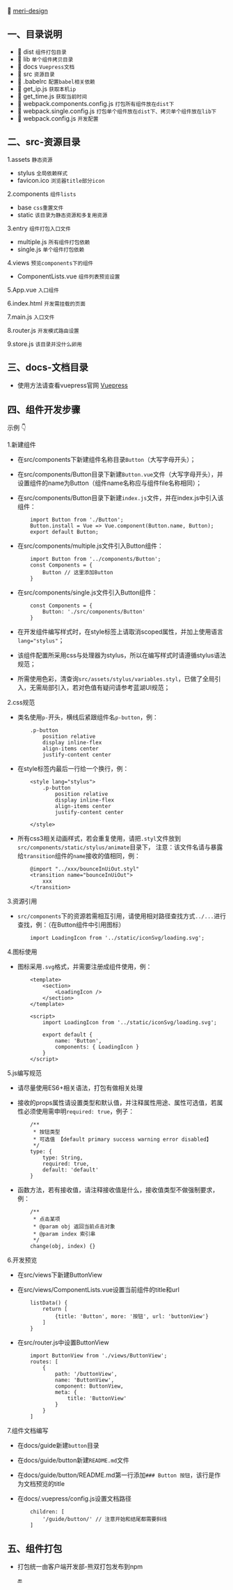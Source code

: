 :rose: [meri-design](http://47.95.122.141:8208/)

## 一、目录说明
- :file_folder: dist `组件打包目录`
- :file_folder: lib `单个组件拷贝目录`
- :file_folder: docs `Vuepress文档`
- :file_folder: src `资源目录`
- :pencil: .babelrc `配置babel相关依赖`
- :pencil: get_ip.js `获取本机ip`
- :pencil: get_time.js `获取当前时间`
- :pencil: webpack.components.config.js `打包所有组件放在dist下`
- :pencil: webpack.single.config.js `打包单个组件放在dist下、拷贝单个组件放在lib下`
- :pencil: webpack.config.js `开发配置`

## 二、src-资源目录
1.assets `静态资源`
- stylus `全局依赖样式`
- favicon.ico `浏览器title部分icon`

2.components `组件lists`
- base `css重置文件`
- static `该目录为静态资源和多复用资源`

3.entry `组件打包入口文件`
- multiple.js `所有组件打包依赖`
- single.js `单个组件打包依赖`

4.views `预览components下的组件`
- ComponentLists.vue `组件列表预览设置`

5.App.vue `入口组件`

6.index.html `开发需挂载的页面`

7.main.js `入口文件`

8.router.js `开发模式路由设置`

9.store.js `该目录并没什么卵用`

## 三、docs-文档目录
- 使用方法请查看vuepress官网 [Vuepress](https://vuepress.vuejs.org/zh/)

## 四、组件开发步骤
示例 :point_down:

1.新建组件
- 在src/components下新建组件名称目录`Button`（大写字母开头）；
- 在src/components/Button目录下新建`Button.vue`文件（大写字母开头），并设置组件的name为Button（组件name名称应与组件file名称相同）；
- 在src/components/Button目录下新建`index.js`文件，并在index.js中引入该组件：

    ```
        import Button from './Button';
        Button.install = Vue => Vue.component(Button.name, Button);
        export default Button;
    ```
- 在src/components/multiple.js文件引入Button组件：

    ```
        import Button from '../components/Button';
        const Components = {
            Button // 这里添加Button
        }
    ```
- 在src/components/single.js文件引入Button组件：

    ```
        const Components = {
            Button: './src/components/Button'
        }
    ```
- 在开发组件编写样式时，在style标签上请取消scoped属性，并加上使用语言`lang="stylus"`；
- 该组件配置所采用css与处理器为stylus，所以在编写样式时请遵循stylus语法规范；
- 所需使用色彩，清查询`src/assets/stylus/variables.styl`，已做了全局引入，无需局部引入，若对色值有疑问请参考蓝湖UI规范；

2.css规范
- 类名使用`p-`开头，横线后紧跟组件名`p-button`，例：

    ```
        .p-button
            position relative
            display inline-flex
            align-items center
            justify-content center
  
    ```
- 在style标签内最后一行给一个换行，例：

    ```
        <style lang="stylus">
            .p-button
                position relative
                display inline-flex
                align-items center
                justify-content center
  
        </style>
    ```
- 所有css3相关动画样式，若会重复使用，请把`.styl`文件放到`src/components/static/stylus/animate`目录下，
    注意：该文件名请与暴露给`transition`组件的`name`接收的值相同，例：
    
    ```
        @import "../xxx/bounceInUiOut.styl"
        <transition name="bounceInUiOut">
            xxx
        </transition>
    ```

3.资源引用
- `src/components`下的资源若需相互引用，请使用相对路径查找方式`../...`进行查找，例：（在Button组件中引用图标）

    ```
        import LoadingIcon from '../static/iconSvg/loading.svg';
    ```

4.图标使用
- 图标采用`.svg`格式，并需要注册成组件使用，例：

    ```
        <template>
            <section>
                <LoadingIcon />
            </section>
        </template>
        
        <script>
            import LoadingIcon from '../static/iconSvg/loading.svg';
        
            export default {
                name: 'Button',
                components: { LoadingIcon }
            }
        </script>
    ```

5.js编写规范
- 请尽量使用ES6+相关语法，打包有做相关处理
- 接收的props属性请设置类型和默认值，并注释属性用途、属性可选值，若属性必须使用需申明`required: true`，例子：

    ```
        /**
         * 按钮类型
         * 可选值 【default primary success warning error disabled】
         */
        type: {
            type: String,
            required: true,
            default: 'default'
        }
    ```
- 函数方法，若有接收值，请注释接收值是什么，接收值类型不做强制要求，例：

    ```
        /**
         * 点击某项
         * @param obj 返回当前点击对象
         * @param index 索引串
         */
        change(obj, index) {}
    ```

6.开发预览
- 在src/views下新建ButtonView
- 在src/views/ComponentLists.vue设置当前组件的title和url

    ```
        listData() {
            return [
                {title: 'Button', more: '按钮', url: 'buttonView'}
            ]
        }
    ```
- 在src/router.js中设置ButtonView

    ```
        import ButtonView from './views/ButtonView';
        routes: [
            {
                path: '/buttonView',
                name: 'ButtonView',
                component: ButtonView,
                meta: {
                    title: 'ButtonView'
                }
            }
        ]
    ```
7.组件文档编写
- 在docs/guide新建`button`目录
- 在docs/guide/button新建`README.md`文件
- 在docs/guide/button/README.md第一行添加`### Button 按钮`，该行是作为文档预览的title
- 在docs/.vuepress/config.js设置文档路径

    ```
        children: [
            '/guide/button/' // 注意开始和结尾都需要斜线
        ]
    ```

## 五、组件打包
- 打包统一由客户端开发部-熊双打包发布到npm

    :end: